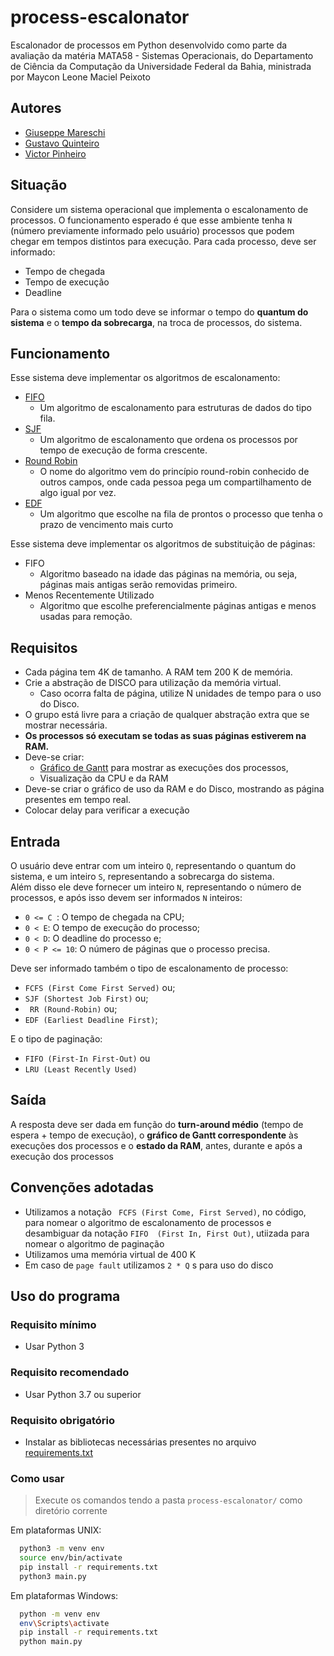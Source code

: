 # process-escalonator
Escalonador de processos em Python desenvolvido como parte da avaliação da matéria MATA58 - Sistemas Operacionais, do Departamento de Ciência da Computação da Universidade Federal da Bahia, ministrada por Maycon Leone Maciel Peixoto 

## Autores
* [Giuseppe Mareschi](https://github.com/GiuseppeXD)
* [Gustavo Quinteiro](https://github.com/gustavooquinteiro)
* [Victor Pinheiro](https://github.com/vpinheiro38)

## Situação
Considere um sistema operacional que implementa o escalonamento de processos. O funcionamento esperado é que esse ambiente tenha ``` N ``` (número previamente informado pelo usuário) processos que podem chegar em tempos distintos para execução. Para cada processo, deve ser informado:  

* Tempo de chegada  
* Tempo de execução  
* Deadline  

Para o sistema como um todo deve se informar o tempo do **quantum do sistema** e o **tempo da sobrecarga**, na troca de processos, do sistema.

## Funcionamento  
Esse sistema deve implementar os algoritmos de escalonamento:  

* [FIFO](https://pt.wikipedia.org/wiki/FIFO)
  + Um algoritmo de escalonamento para estruturas de dados do tipo fila.  
* [SJF](https://pt.wikipedia.org/wiki/Shortest_job_first)
  + Um algoritmo de escalonamento que ordena os processos por tempo de execução de forma crescente.  
* [Round Robin](https://pt.wikipedia.org/wiki/Round-robin)
  + O nome do algoritmo vem do princípio round-robin conhecido de outros campos, onde cada pessoa pega um compartilhamento de algo igual por vez.  
* [EDF](https://pt.wikipedia.org/wiki/Sistema_operacional_de_tempo-real#Escalonamento)
  + Um algoritmo que escolhe na fila de prontos o processo que tenha o prazo de vencimento mais curto  

Esse sistema deve implementar os algoritmos de substituição de páginas:

* FIFO  
  + Algoritmo baseado na idade das páginas na memória, ou seja, páginas mais antigas serão removidas primeiro.  
* Menos Recentemente Utilizado  
  + Algoritmo que escolhe preferencialmente páginas antigas e menos usadas para remoção.  

## Requisitos

* Cada página tem 4K de tamanho. A RAM tem 200 K de memória.  
* Crie a abstração de DISCO para utilização da memória virtual.  
  + Caso ocorra falta de página, utilize N unidades de tempo para o uso do Disco.  
* O grupo está livre para a criação de qualquer abstração extra que se mostrar
necessária.  
* **Os processos só executam se todas as suas páginas estiverem na RAM.**
* Deve-se criar:  
  + [Gráfico de Gantt](https://pt.wikipedia.org/wiki/Diagrama_de_Gantt) para mostrar as execuções dos processos,
  + Visualização da CPU e da RAM  
* Deve-se criar o gráfico de uso da RAM e do Disco, mostrando as página presentes em
tempo real.  
* Colocar delay para verificar a execução  

## Entrada 

O usuário deve entrar com um inteiro  ``` Q ```, representando o quantum do sistema, e um inteiro ``` S ```, representando a sobrecarga do sistema.  
Além disso ele deve fornecer um inteiro ``` N ```, representando o número de processos, e após isso devem ser informados ``` N ``` inteiros:  

* ``` 0 <= C  ```: O tempo de chegada na CPU;   
* ``` 0 < E ```: O tempo de execução do processo;  
* ``` 0 < D ```: O deadline do processo e;  
* ``` 0 < P <= 10 ```: O número de páginas que o processo precisa.  

Deve ser informado também o tipo de escalonamento de processo:

* ``` FCFS (First Come First Served) ``` ou;  
* ``` SJF (Shortest Job First) ``` ou;
* ``` RR (Round-Robin)``` ou;
* ``` EDF (Earliest Deadline First) ```;

E o tipo de paginação:

* ``` FIFO (First-In First-Out) ``` ou  
* ``` LRU (Least Recently Used) ```

## Saída 

A resposta deve ser dada em função do **turn-around médio** (tempo de espera + tempo de execução), o **gráfico de Gantt correspondente** às execuções dos processos e o **estado da RAM**, antes, durante e após a execução dos processos

## Convenções adotadas

* Utilizamos a notação ``` FCFS (First Come, First Served)```, no código, para nomear o algoritmo de escalonamento de processos e desambiguar da notação ``` FIFO  (First In, First Out) ```, utiizada para nomear o algoritmo de paginação  
* Utilizamos uma memória virtual de 400 K  
* Em caso de ``` page fault ``` utilizamos ```2 * Q``` s para uso do disco

## Uso do programa

### Requisito mínimo 
+ Usar Python 3

### Requisito recomendado
+ Usar Python 3.7 ou superior  

### Requisito obrigatório
+ Instalar as bibliotecas necessárias presentes no arquivo [requirements.txt](requirements.txt)  

### Como usar 

> Execute os comandos tendo a pasta ``` process-escalonator/ ``` como diretório corrente  

Em plataformas UNIX:

```sh
  python3 -m venv env
  source env/bin/activate  
  pip install -r requirements.txt
  python3 main.py
```

Em plataformas Windows:

```sh
  python -m venv env
  env\Scripts\activate
  pip install -r requirements.txt
  python main.py
```
